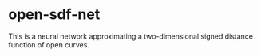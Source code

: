 # open-sdf-net
This is a neural network approximating a two-dimensional signed distance function of open curves. 
